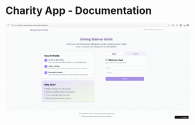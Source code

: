 # Charity App - Documentation

![image](https://github.com/spusgh/SaaS_Apps/blob/main/NoCodeAIApps/Lovable/Charity/Lovable%20-%20CharityApp.gif)
